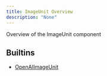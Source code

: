 ```yaml
---
title: ImageUnit Overview
description: "None"
---
```

Overview of the ImageUnit component
## Builtins
* [OpenAIImageUnit](/docs/components/imageunit/openaiimageunit/)